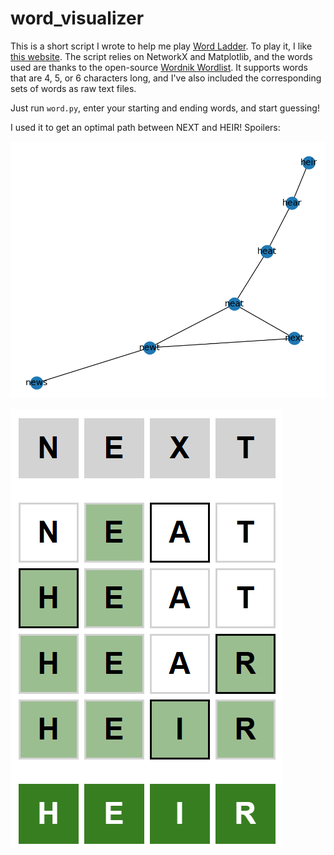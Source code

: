 # word_visualizer

This is a short script I wrote to help me play [Word Ladder](https://en.wikipedia.org/wiki/Word_ladder). To play it, I like [this website](https://wordwormdormdork.com/).
The script relies on NetworkX and Matplotlib, and the words used are thanks to the open-source [Wordnik Wordlist](https://github.com/wordnik/wordlist). It supports words that are 4, 5, or 6 characters long, and I've also included the corresponding sets of words as raw text files.

Just run `word.py`, enter your starting and ending words, and start guessing!

I used it to get an optimal path between NEXT and HEIR! Spoilers:

![graph of my attempt](images/next_heir_graph.png)

![next, neat, heat, hear, heir](images/next_heir.png)
